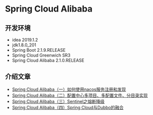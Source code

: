 # Spring Cloud Alibaba

## 开发环境

- idea 2019.1.2
- jdk1.8.0_201
- Spring Boot 2.1.9.RELEASE
- Spring Cloud Greenwich SR3
- Spring Cloud Alibaba 2.1.0.RELEASE

## 介绍文章

- [Spring Cloud Alibaba（一）如何使用nacos服务注册和发现](https://github.com/smltq/spring-boot-demo/blob/master/cloud-alibaba/README1.md)
- [Spring Cloud Alibaba（二）配置中心多项目、多配置文件、分目录实现](https://github.com/smltq/spring-boot-demo/blob/master/cloud-alibaba/README2.md)
- [Spring Cloud Alibaba（三）Sentinel之熔断降级](https://github.com/smltq/spring-boot-demo/blob/master/cloud-alibaba/README3.md)
- [Spring Cloud Alibaba（四）Spring Cloud与Dubbo的融合](https://github.com/smltq/spring-boot-demo/blob/master/cloud-alibaba/README4.md)